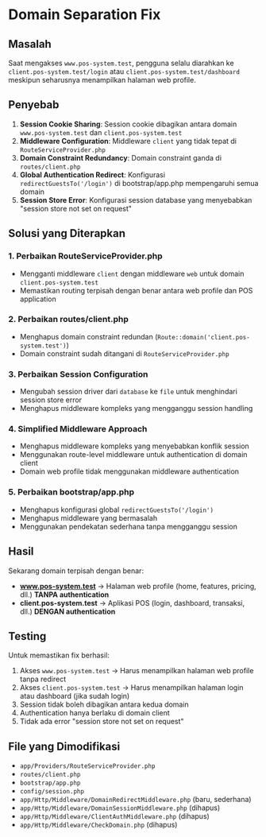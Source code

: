 # Domain Separation Fix

## Masalah
Saat mengakses `www.pos-system.test`, pengguna selalu diarahkan ke `client.pos-system.test/login` atau `client.pos-system.test/dashboard` meskipun seharusnya menampilkan halaman web profile.

## Penyebab
1. **Session Cookie Sharing**: Session cookie dibagikan antara domain `www.pos-system.test` dan `client.pos-system.test`
2. **Middleware Configuration**: Middleware `client` yang tidak tepat di `RouteServiceProvider.php`
3. **Domain Constraint Redundancy**: Domain constraint ganda di `routes/client.php`
4. **Global Authentication Redirect**: Konfigurasi `redirectGuestsTo('/login')` di bootstrap/app.php mempengaruhi semua domain
5. **Session Store Error**: Konfigurasi session database yang menyebabkan "session store not set on request"

## Solusi yang Diterapkan

### 1. Perbaikan RouteServiceProvider.php
- Mengganti middleware `client` dengan middleware `web` untuk domain `client.pos-system.test`
- Memastikan routing terpisah dengan benar antara web profile dan POS application

### 2. Perbaikan routes/client.php
- Menghapus domain constraint redundan (`Route::domain('client.pos-system.test')`)
- Domain constraint sudah ditangani di `RouteServiceProvider.php`

### 3. Perbaikan Session Configuration
- Mengubah session driver dari `database` ke `file` untuk menghindari session store error
- Menghapus middleware kompleks yang mengganggu session handling

### 4. Simplified Middleware Approach
- Menghapus middleware kompleks yang menyebabkan konflik session
- Menggunakan route-level middleware untuk authentication di domain client
- Domain web profile tidak menggunakan middleware authentication

### 5. Perbaikan bootstrap/app.php
- Menghapus konfigurasi global `redirectGuestsTo('/login')`
- Menghapus middleware yang bermasalah
- Menggunakan pendekatan sederhana tanpa mengganggu session

## Hasil
Sekarang domain terpisah dengan benar:
- **www.pos-system.test** → Halaman web profile (home, features, pricing, dll.) **TANPA authentication**
- **client.pos-system.test** → Aplikasi POS (login, dashboard, transaksi, dll.) **DENGAN authentication**

## Testing
Untuk memastikan fix berhasil:
1. Akses `www.pos-system.test` → Harus menampilkan halaman web profile tanpa redirect
2. Akses `client.pos-system.test` → Harus menampilkan halaman login atau dashboard (jika sudah login)
3. Session tidak boleh dibagikan antara kedua domain
4. Authentication hanya berlaku di domain client
5. Tidak ada error "session store not set on request"

## File yang Dimodifikasi
- `app/Providers/RouteServiceProvider.php`
- `routes/client.php`
- `bootstrap/app.php`
- `config/session.php`
- `app/Http/Middleware/DomainRedirectMiddleware.php` (baru, sederhana)
- `app/Http/Middleware/DomainSessionMiddleware.php` (dihapus)
- `app/Http/Middleware/ClientAuthMiddleware.php` (dihapus)
- `app/Http/Middleware/CheckDomain.php` (dihapus) 